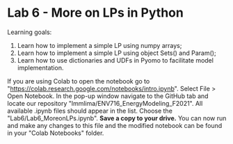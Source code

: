 # Lab 6 - More on LPs in Python

Learning goals:

1) Learn how to implement a simple LP using numpy arrays;
2) Learn how to implement a simple LP using object Sets() and Param();
3) Learn how to use dictionaries and UDFs in Pyomo to facilitate model implementation.

If you are using Colab to open the notebook go to "https://colab.research.google.com/notebooks/intro.ipynb". Select File > Open Notebook. 
In the pop-up window navigate to the GitHub tab and locate our repository "lmmlima/ENV716_EnergyModeling_F2021". All available .ipynb files should appear in the list. Choose the "Lab6/Lab6_MoreonLPs.ipynb". 
**Save a copy to your drive.** You can now run and make any changes to this file and the modified notebook can be found in your "Colab Notebooks" folder.

